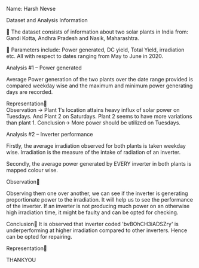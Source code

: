 Name: Harsh Nevse


Dataset and Analysis Information

	The dataset consists of information about two solar plants in India from:
Gandi Kotta, Andhra Pradesh and Nasik, Maharashtra.

	Parameters include: Power generated, DC yield, Total Yield, irradiation etc. All with respect to dates ranging from May to June in 2020.


Analysis #1 – Power generated 

Average Power generation of the two plants over the date range provided is compared weekday wise and the maximum and minimum power generating days are recorded.

Representation  
Observation ->
Plant 1's location attains heavy influx of solar power on Tuesdays. And Plant 2 on Saturdays. Plant 2 seems to have more variations than plant 1.
Conclusion->
More power should be utilized on Tuesdays.


Analysis #2 – Inverter performance

Firstly, the average irradiation observed for both plants is taken weekday wise.
Irradiation is the measure of the intake of radiation of an inverter.

Secondly, the average power generated by EVERY inverter in both plants is mapped colour wise.

Observation

Observing them one over another, we can see if the inverter is generating proportionate power to the irradiation. It will help us to see the performance of the inverter.  If an inverter is not producing much power on an otherwise high irradiation time, it might be faulty and can be opted for checking.

Conclusion
It is observed that inverter coded 'bvBOhCH3iADSZry' is underperforming at higher irradiation compared to other inverters. Hence can be opted for repairing.


Representation


THANKYOU

